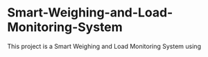 # Smart-Weighing-and-Load-Monitoring-System
This project is a Smart Weighing and Load Monitoring System using
